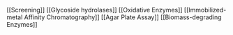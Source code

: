 [[Screening]]
[[Glycoside hydrolases]]
[[Oxidative Enzymes]]
[[Immobilized-metal Affinity Chromatography]]
[[Agar Plate Assay]]
[[Biomass-degrading Enzymes]]
